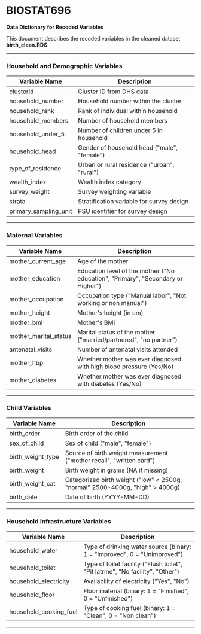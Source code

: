 # BIOSTAT696

**Data Dictionary for Recoded Variables**

This document describes the recoded variables in the cleaned dataset **birth_clean.RDS**.

---

### **Household and Demographic Variables**

| Variable Name         | Description |
|----------------------|-------------|
| clusterid           | Cluster ID from DHS data |
| household_number    | Household number within the cluster |
| household_rank      | Rank of individual within household |
| household_members   | Number of household members |
| household_under_5   | Number of children under 5 in household |
| household_head      | Gender of household head ("male", "female") |
| type_of_residence   | Urban or rural residence ("urban", "rural") |
| wealth_index        | Wealth index category |
| survey_weight       | Survey weighting variable |
| strata              | Stratification variable for survey design |
| primary_sampling_unit | PSU identifier for survey design |

---

### **Maternal Variables**

| Variable Name        | Description |
|---------------------|-------------|
| mother_current_age  | Age of the mother |
| mother_education    | Education level of the mother ("No education", "Primary", "Secondary or Higher") |
| mother_occupation   | Occupation type ("Manual labor", "Not working or non manual") |
| mother_height       | Mother's height (in cm) |
| mother_bmi         | Mother's BMI |
| mother_marital_status | Marital status of the mother ("married/partnered", "no partner") |
| antenatal_visits    | Number of antenatal visits attended |
| mother_hbp         | Whether mother was ever diagnosed with high blood pressure (Yes/No) |
| mother_diabetes    | Whether mother was ever diagnosed with diabetes (Yes/No) |

---

### **Child Variables**

| Variable Name       | Description |
|--------------------|-------------|
| birth_order       | Birth order of the child |
| sex_of_child      | Sex of child ("male", "female") |
| birth_weight_type | Source of birth weight measurement ("mother recall", "written card") |
| birth_weight      | Birth weight in grams (NA if missing) |
| birth_weight_cat  | Categorized birth weight ("low" < 2500g, "normal" 2500-4000g, "high" > 4000g) |
| birth_date        | Date of birth (YYYY-MM-DD) |

---

### **Household Infrastructure Variables**

| Variable Name           | Description |
|------------------------|-------------|
| household_water       | Type of drinking water source (binary: 1 = "Improved", 0 = "Unimproved") |
| household_toilet      | Type of toilet facility ("Flush toilet", "Pit latrine", "No facility", "Other") |
| household_electricity | Availability of electricity ("Yes", "No") |
| household_floor       | Floor material (binary: 1 = "Finished", 0 = "Unfinished") |
| household_cooking_fuel | Type of cooking fuel (binary: 1 = "Clean", 0 = "Non clean") |

---


